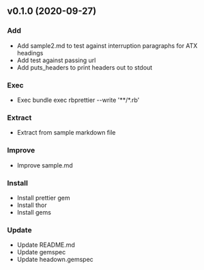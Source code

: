 
<a name="v0.1.0"></a>
## v0.1.0 (2020-09-27)

### Add

* Add sample2.md to test against interruption paragraphs for ATX headings
* Add test against passing url
* Add puts_headers to print headers out to stdout

### Exec

* Exec bundle exec rbprettier --write '**/*.rb'

### Extract

* Extract from sample markdown file

### Improve

* Improve sample.md

### Install

* Install prettier gem
* Install thor
* Install gems

### Update

* Update README.md
* Update gemspec
* Update headown.gemspec
